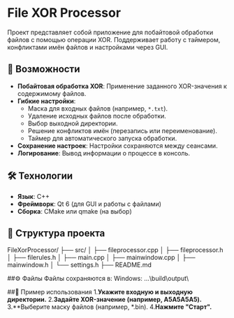 # File XOR Processor

Проект представляет собой приложение для побайтовой обработки файлов с помощью операции XOR. Поддерживает работу с таймером, конфликтами имён файлов и настройками через GUI.

## 📌 Возможности

- **Побайтовая обработка XOR**: Применение заданного XOR-значения к содержимому файлов.
- **Гибкие настройки**:
  - Маска для входных файлов (например, `*.txt`).
  - Удаление исходных файлов после обработки.
  - Выбор выходной директории.
  - Решение конфликтов имён (перезапись или переименование).
  - Таймер для автоматического запуска обработки.
- **Сохранение настроек**: Настройки сохраняются между сеансами.
- **Логирование**: Вывод информации о процессе в консоль.

## 🛠 Технологии

- **Язык**: C++
- **Фреймворк**: Qt 6 (для GUI и работы с файлами)
- **Сборка**: CMake или qmake (на выбор)

## 📂 Структура проекта

FileXorProcessor/
├── src/
│ ├── fileprocessor.cpp
│ ├── fileprocessor.h
│ ├── filerules.h
│ ├── main.cpp
│ ├── mainwindow.cpp
│ ├── mainwindow.h
│ └── settings.h
├── README.md

##⚙️ Файлы
Файлы сохраняются в:
Windows: ...\build\output\

##📝 Пример использования
1.**Укажите входную и выходную директории.**
2.**Задайте XOR-значение (например, A5A5A5A5).**
3.**Выберите маску файлов (например, *.bin).
4.**Нажмите "Старт".**
